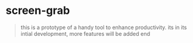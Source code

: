 # screen-grab
> this is a prototype of a handy tool to enhance productivity.
> its in its intial development, more features will be added
> end
